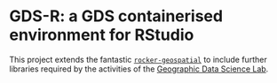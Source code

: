 # GDS-R: a GDS containerised environment for RStudio

This project extends the fantastic [`rocker-geospatial`](https://github.com/rocker-org/geospatial) to include further libraries required by the activities of the [Geographic Data Science Lab](https://www.liverpool.ac.uk/geographic-data-science/).

